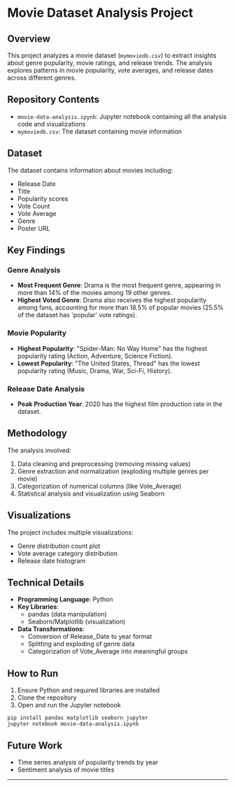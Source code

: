 # Movie Dataset Analysis Project

## Overview
This project analyzes a movie dataset (`mymoviedb.csv`) to extract insights about genre popularity, movie ratings, and release trends. The analysis explores patterns in movie popularity, vote averages, and release dates across different genres.

## Repository Contents
- `movie-data-analysis.ipynb`: Jupyter notebook containing all the analysis code and visualizations
- `mymoviedb.csv`: The dataset containing movie information

## Dataset
The dataset contains information about movies including:
- Release Date
- Title
- Popularity scores
- Vote Count
- Vote Average
- Genre
- Poster URL

## Key Findings

### Genre Analysis
- **Most Frequent Genre**: Drama is the most frequent genre, appearing in more than 14% of the movies among 19 other genres.
- **Highest Voted Genre**: Drama also receives the highest popularity among fans, accounting for more than 18.5% of popular movies (25.5% of the dataset has 'popular' vote ratings).

### Movie Popularity
- **Highest Popularity**: "Spider-Man: No Way Home" has the highest popularity rating (Action, Adventure, Science Fiction).
- **Lowest Popularity**: "The United States, Thread" has the lowest popularity rating (Music, Drama, War, Sci-Fi, History).

### Release Date Analysis
- **Peak Production Year**: 2020 has the highest film production rate in the dataset.

## Methodology
The analysis involved:
1. Data cleaning and preprocessing (removing missing values)
2. Genre extraction and normalization (exploding multiple genres per movie)
3. Categorization of numerical columns (like Vote_Average)
4. Statistical analysis and visualization using Seaborn

## Visualizations
The project includes multiple visualizations:
- Genre distribution count plot
- Vote average category distribution
- Release date histogram

## Technical Details
- **Programming Language**: Python
- **Key Libraries**: 
  - pandas (data manipulation)
  - Seaborn/Matplotlib (visualization)
- **Data Transformations**:
  - Conversion of Release_Date to year format
  - Splitting and exploding of genre data
  - Categorization of Vote_Average into meaningful groups

## How to Run
1. Ensure Python and required libraries are installed
2. Clone the repository
3. Open and run the Jupyter notebook
```
pip install pandas matplotlib seaborn jupyter
jupyter notebook movie-data-analysis.ipynb
```

## Future Work
- Time series analysis of popularity trends by year
- Sentiment analysis of movie titles

---

